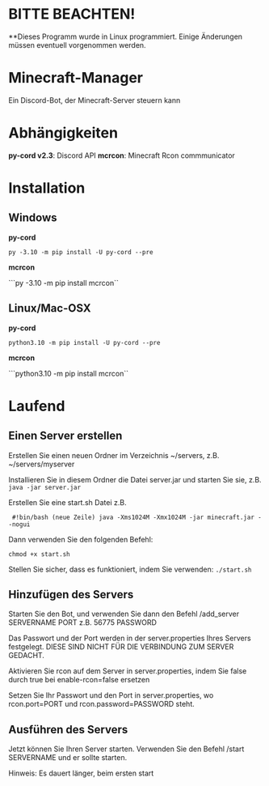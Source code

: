 # BITTE BEACHTEN!
**Dieses Programm wurde in Linux programmiert. Einige Änderungen müssen eventuell vorgenommen werden.

# Minecraft-Manager
Ein Discord-Bot, der Minecraft-Server steuern kann

# Abhängigkeiten
**py-cord v2.3**: Discord API
**mcrcon**: Minecraft Rcon commmunicator

# Installation
## Windows
**py-cord**

```py -3.10 -m pip install -U py-cord --pre```

**mcrcon**

```py -3.10 -m pip install mcrcon``

## Linux/Mac-OSX
**py-cord**

```python3.10 -m pip install -U py-cord --pre```


**mcrcon**

```python3.10 -m pip install mcrcon``

# Laufend

## Einen Server erstellen
Erstellen Sie einen neuen Ordner im Verzeichnis ~/servers, z.B. ~/servers/myserver

Installieren Sie in diesem Ordner die Datei server.jar und starten Sie sie, z.B. ```java -jar server.jar``` 

Erstellen Sie eine start.sh Datei z.B.

``` #!bin/bash (neue Zeile) java -Xms1024M -Xmx1024M -jar minecraft.jar --nogui```

Dann verwenden Sie den folgenden Befehl:

```chmod +x start.sh```

Stellen Sie sicher, dass es funktioniert, indem Sie verwenden: ```./start.sh```

## Hinzufügen des Servers
Starten Sie den Bot, und verwenden Sie dann den Befehl /add_server SERVERNAME PORT z.B. 56775 PASSWORD

Das Passwort und der Port werden in der server.properties Ihres Servers festgelegt. DIESE SIND NICHT FÜR DIE VERBINDUNG ZUM SERVER GEDACHT. 

Aktivieren Sie rcon auf dem Server in server.properties, indem Sie false durch true bei enable-rcon=false ersetzen 

Setzen Sie Ihr Passwort und den Port in server.properties, wo rcon.port=PORT und rcon.password=PASSWORD steht.

## Ausführen des Servers
Jetzt können Sie Ihren Server starten. Verwenden Sie den Befehl /start SERVERNAME und er sollte starten. 

Hinweis: Es dauert länger, beim ersten start
